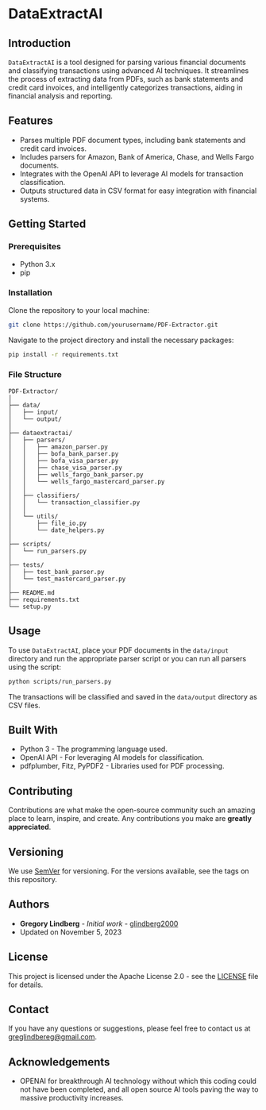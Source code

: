 
# DataExtractAI

## Introduction
`DataExtractAI` is a tool designed for parsing various financial documents and classifying transactions using advanced AI techniques. It streamlines the process of extracting data from PDFs, such as bank statements and credit card invoices, and intelligently categorizes transactions, aiding in financial analysis and reporting.

## Features
- Parses multiple PDF document types, including bank statements and credit card invoices.
- Includes parsers for Amazon, Bank of America, Chase, and Wells Fargo documents.
- Integrates with the OpenAI API to leverage AI models for transaction classification.
- Outputs structured data in CSV format for easy integration with financial systems.

## Getting Started

### Prerequisites
- Python 3.x
- pip

### Installation
Clone the repository to your local machine:
```bash
git clone https://github.com/yourusername/PDF-Extractor.git
```
Navigate to the project directory and install the necessary packages:
```bash
pip install -r requirements.txt
```

### File Structure
```
PDF-Extractor/
│
├── data/
│   ├── input/
│   └── output/
│
├── dataextractai/
│   ├── parsers/
│   │   ├── amazon_parser.py
│   │   ├── bofa_bank_parser.py
│   │   ├── bofa_visa_parser.py
│   │   ├── chase_visa_parser.py
│   │   ├── wells_fargo_bank_parser.py
│   │   └── wells_fargo_mastercard_parser.py
│   │
│   ├── classifiers/
│   │   └── transaction_classifier.py
│   │
│   └── utils/
│       ├── file_io.py
│       └── date_helpers.py
│
├── scripts/
│   └── run_parsers.py
│
├── tests/
│   ├── test_bank_parser.py
│   └── test_mastercard_parser.py
│
├── README.md
├── requirements.txt
└── setup.py
```

## Usage
To use `DataExtractAI`, place your PDF documents in the `data/input` directory and run the appropriate parser script or you can run all parsers using the script:
```bash
python scripts/run_parsers.py
```
The transactions will be classified and saved in the `data/output` directory as CSV files.

## Built With
- Python 3 - The programming language used.
- OpenAI API - For leveraging AI models for classification.
- pdfplumber, Fitz, PyPDF2 - Libraries used for PDF processing.

## Contributing
Contributions are what make the open-source community such an amazing place to learn, inspire, and create. Any contributions you make are **greatly appreciated**.

## Versioning
We use [SemVer](http://semver.org/) for versioning. For the versions available, see the tags on this repository.

## Authors
- **Gregory Lindberg** - *Initial work* - [glindberg2000](https://github.com/glindberg2000)
- Updated on November 5, 2023

## License
This project is licensed under the Apache License 2.0 - see the [LICENSE](LICENSE) file for details.

## Contact
If you have any questions or suggestions, please feel free to contact us at [greglindbereg@gmail.com](mailto:greglindbereg@gmail.com).

## Acknowledgements
- OPENAI for breakthrough AI technology without which this coding could not have been completed, and all open source AI tools paving the way to massive productivity increases. 


